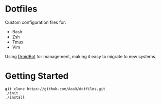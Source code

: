 # Dotfiles
Custom configuration files for:
+ Bash
+ Zsh
+ Tmux
+ Vim

Using [DroidBot](https://github.com/anishathalye/dotbot) for management, making it easy to migrate to new systems.

# Getting Started
```
git clone https://github.com/Aoa0/dotfiles.git
./init
./install
```

